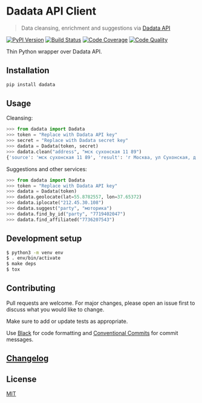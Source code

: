 # Dadata API Client

> Data cleansing, enrichment and suggestions via [Dadata API](https://dadata.ru/api)

[![PyPI Version][pypi-image]][pypi-url]
[![Build Status][build-image]][build-url]
[![Code Coverage][coverage-image]][coverage-url]
[![Code Quality][quality-image]][quality-url]

Thin Python wrapper over Dadata API.

## Installation

```sh
pip install dadata
```

## Usage

Cleansing:

```python
>>> from dadata import Dadata
>>> token = "Replace with Dadata API key"
>>> secret = "Replace with Dadata secret key"
>>> dadata = Dadata(token, secret)
>>> dadata.clean("address", "мск сухонская 11 89")
{'source': 'мск сухонская 11 89', 'result': 'г Москва, ул Сухонская, д 11, кв 89', ...}
```

Suggestions and other services:

```python
>>> from dadata import Dadata
>>> token = "Replace with Dadata API key"
>>> dadata = Dadata(token)
>>> dadata.geolocate(lat=55.8782557, lon=37.65372)
>>> dadata.iplocate("212.45.30.108")
>>> dadata.suggest("party", "моторика")
>>> dadata.find_by_id("party", "7719402047")
>>> dadata.find_affiliated("7736207543")
```

## Development setup

```sh
$ python3 -m venv env
$ . env/bin/activate
$ make deps
$ tox
```

## Contributing

Pull requests are welcome. For major changes, please open an issue first to discuss what you would like to change.

Make sure to add or update tests as appropriate.

Use [Black](https://black.readthedocs.io/en/stable/) for code formatting and [Conventional Commits](https://www.conventionalcommits.org/en/v1.0.0-beta.4/) for commit messages.

## [Changelog](CHANGELOG.md)

## License

[MIT](https://choosealicense.com/licenses/mit/)

<!-- Markdown link & img dfn's -->

[pypi-image]: https://img.shields.io/pypi/v/dadata?style=flat-square
[pypi-url]: https://pypi.org/project/dadata/
[build-image]: https://img.shields.io/travis/nalgeon/dadata-py?style=flat-square
[build-url]: https://travis-ci.org/nalgeon/dadata-py
[coverage-image]: https://img.shields.io/coveralls/github/nalgeon/dadata-py?style=flat-square
[coverage-url]: https://coveralls.io/github/nalgeon/dadata-py
[quality-image]: https://img.shields.io/codeclimate/maintainability/nalgeon/dadata-py?style=flat-square
[quality-url]: https://codeclimate.com/github/nalgeon/dadata-py
